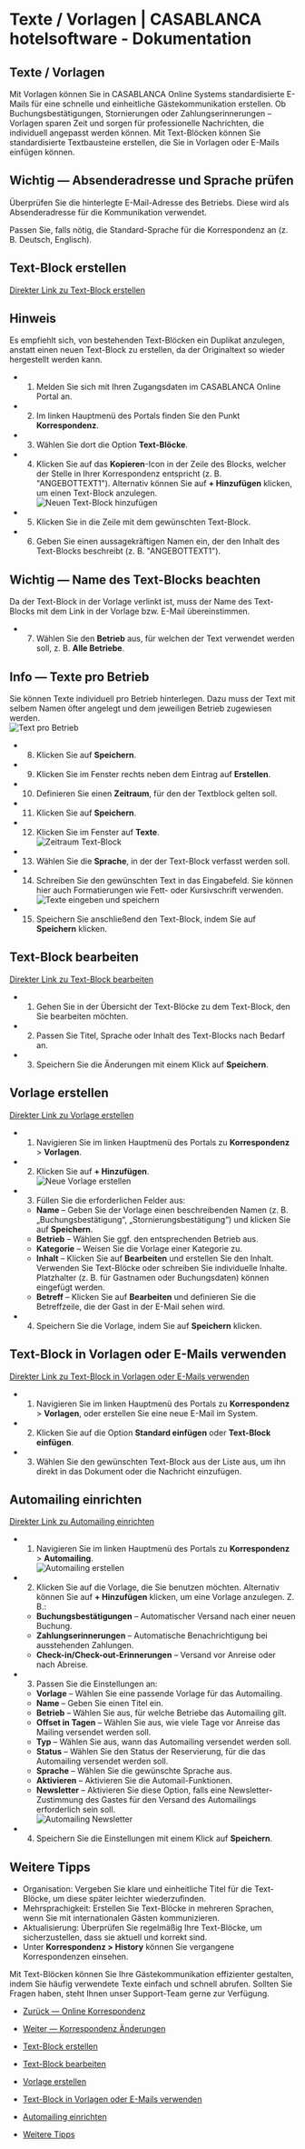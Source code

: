 # Texte / Vorlagen | CASABLANCA hotelsoftware - Dokumentation

## Texte / Vorlagen

Mit Vorlagen können Sie in CASABLANCA Online Systems standardisierte E-Mails für eine schnelle und einheitliche Gästekommunikation erstellen. Ob Buchungsbestätigungen, Stornierungen oder Zahlungserinnerungen – Vorlagen sparen Zeit und sorgen für professionelle Nachrichten, die individuell angepasst werden können. Mit Text-Blöcken können Sie standardisierte Textbausteine erstellen, die Sie in Vorlagen oder E-Mails einfügen können.

## Wichtig — Absenderadresse und Sprache prüfen

Überprüfen Sie die hinterlegte E-Mail-Adresse des Betriebs. Diese wird als Absenderadresse für die Kommunikation verwendet.

Passen Sie, falls nötig, die Standard-Sprache für die Korrespondenz an (z. B. Deutsch, Englisch).

## Text-Block erstellen

[Direkter Link zu Text-Block erstellen](https://docs.casablanca.at/cloud/online_corr/templates/#text-block-erstellen "Direkter Link zu Text-Block erstellen")

## Hinweis

Es empfiehlt sich, von bestehenden Text-Blöcken ein Duplikat anzulegen, anstatt einen neuen Text-Block zu erstellen, da der Originaltext so wieder hergestellt werden kann.

* 1. Melden Sie sich mit Ihren Zugangsdaten im CASABLANCA Online Portal an.
* 2. Im linken Hauptmenü des Portals finden Sie den Punkt **Korrespondenz**.
* 3. Wählen Sie dort die Option **Text-Blöcke**.
* 4. Klicken Sie auf das **Kopieren**-Icon in der Zeile des Blocks, welcher der Stelle in Ihrer Korrespondenz entspricht (z. B. "ANGEBOTTEXT1"). Alternativ können Sie auf **+ Hinzufügen** klicken, um einen Text-Block anzulegen.  
  ![Neuen Text-Block hinzufügen](https://docs.casablanca.at/assets/images/create_text_block-2b0af92956f0505aa80ced46e5cebdca.png "Neuen Text-Block hinzufügen")
* 5. Klicken Sie in die Zeile mit dem gewünschten Text-Block.
* 6. Geben Sie einen aussagekräftigen Namen ein, der den Inhalt des Text-Blocks beschreibt (z. B. "ANGEBOTTEXT1").

## Wichtig — Name des Text-Blocks beachten

Da der Text-Block in der Vorlage verlinkt ist, muss der Name des Text-Blocks mit dem Link in der Vorlage bzw. E-Mail übereinstimmen.

* 7. Wählen Sie den **Betrieb** aus, für welchen der Text verwendet werden soll, z. B. **Alle Betriebe**.

## Info — Texte pro Betrieb

Sie können Texte individuell pro Betrieb hinterlegen. Dazu muss der Text mit selbem Namen öfter angelegt und dem jeweiligen Betrieb zugewiesen werden.  
![Text pro Betrieb](https://docs.casablanca.at/assets/images/text_per_company-c2afd86b9dc91a7e5f85b52605786edc.png "Text pro Betrieb")

* 8. Klicken Sie auf **Speichern**.
* 9. Klicken Sie im Fenster rechts neben dem Eintrag auf **Erstellen**.
* 10. Definieren Sie einen **Zeitraum**, für den der Textblock gelten soll.
* 11. Klicken Sie auf **Speichern**.
* 12. Klicken Sie im Fenster auf **Texte**.  
  ![Zeitraum Text-Block](https://docs.casablanca.at/assets/images/text_block_period-3d9d75eca116f7bea7211fba7857719c.png "Zeitraum Text-Block")
* 13. Wählen Sie die **Sprache**, in der der Text-Block verfasst werden soll.
* 14. Schreiben Sie den gewünschten Text in das Eingabefeld. Sie können hier auch Formatierungen wie Fett- oder Kursivschrift verwenden.  
  ![Texte eingeben und speichern](https://docs.casablanca.at/assets/images/define_text-15919120b29cd499ef98322c9ff07cf2.png "Texte eingeben und speichern")
* 15. Speichern Sie anschließend den Text-Block, indem Sie auf **Speichern** klicken.

## Text-Block bearbeiten

[Direkter Link zu Text-Block bearbeiten](https://docs.casablanca.at/cloud/online_corr/templates/#text-block-bearbeiten "Direkter Link zu Text-Block bearbeiten")

* 1. Gehen Sie in der Übersicht der Text-Blöcke zu dem Text-Block, den Sie bearbeiten möchten.
* 2. Passen Sie Titel, Sprache oder Inhalt des Text-Blocks nach Bedarf an.
* 3. Speichern Sie die Änderungen mit einem Klick auf **Speichern**.

## Vorlage erstellen

[Direkter Link zu Vorlage erstellen](https://docs.casablanca.at/cloud/online_corr/templates/#vorlage-erstellen "Direkter Link zu Vorlage erstellen")

* 1. Navigieren Sie im linken Hauptmenü des Portals zu **Korrespondenz** > **Vorlagen**.
* 2. Klicken Sie auf **+ Hinzufügen**.  
  ![Neue Vorlage erstellen](https://docs.casablanca.at/assets/images/vorlage_neu-1205560d7f629401e636690000a808c2.png "Neue Vorlage erstellen")
* 3. Füllen Sie die erforderlichen Felder aus:
  * **Name** – Geben Sie der Vorlage einen beschreibenden Namen (z. B. „Buchungsbestätigung“, „Stornierungsbestätigung“) und klicken Sie auf **Speichern**.
  * **Betrieb** – Wählen Sie ggf. den entsprechenden Betrieb aus.
  * **Kategorie** – Weisen Sie die Vorlage einer Kategorie zu.
  * **Inhalt** – Klicken Sie auf **Bearbeiten** und erstellen Sie den Inhalt. Verwenden Sie Text-Blöcke oder schreiben Sie individuelle Inhalte. Platzhalter (z. B. für Gastnamen oder Buchungsdaten) können eingefügt werden.
  * **Betreff** – Klicken Sie auf **Bearbeiten** und definieren Sie die Betreffzeile, die der Gast in der E-Mail sehen wird.
* 4. Speichern Sie die Vorlage, indem Sie auf **Speichern** klicken.

## Text-Block in Vorlagen oder E-Mails verwenden

[Direkter Link zu Text-Block in Vorlagen oder E-Mails verwenden](https://docs.casablanca.at/cloud/online_corr/templates/#text-block-in-vorlagen-oder-e-mails-verwenden "Direkter Link zu Text-Block in Vorlagen oder E-Mails verwenden")

* 1. Navigieren Sie im linken Hauptmenü des Portals zu **Korrespondenz** > **Vorlagen**, oder erstellen Sie eine neue E-Mail im System.
* 2. Klicken Sie auf die Option **Standard einfügen** oder **Text-Block einfügen**.
* 3. Wählen Sie den gewünschten Text-Block aus der Liste aus, um ihn direkt in das Dokument oder die Nachricht einzufügen.

## Automailing einrichten

[Direkter Link zu Automailing einrichten](https://docs.casablanca.at/cloud/online_corr/templates/#automailing-einrichten "Direkter Link zu Automailing einrichten")

* 1. Navigieren Sie im linken Hauptmenü des Portals zu **Korrespondenz** > **Automailing**.  
  ![Automailing erstellen](https://docs.casablanca.at/assets/images/automailing-08a2a234b7e060edb61724d14b4e98d3.png "Automailing erstellen")
* 2. Klicken Sie auf die Vorlage, die Sie benutzen möchten. Alternativ können Sie auf **+ Hinzufügen** klicken, um eine Vorlage anzulegen. Z. B.:
  * **Buchungsbestätigungen** – Automatischer Versand nach einer neuen Buchung.
  * **Zahlungserinnerungen** – Automatische Benachrichtigung bei ausstehenden Zahlungen.
  * **Check-in/Check-out-Erinnerungen** – Versand vor Anreise oder nach Abreise.
* 3. Passen Sie die Einstellungen an:
  * **Vorlage** – Wählen Sie eine passende Vorlage für das Automailing.
  * **Name** – Geben Sie einen Titel ein.
  * **Betrieb** – Wählen Sie aus, für welche Betriebe das Automailing gilt.
  * **Offset in Tagen** – Wählen Sie aus, wie viele Tage vor Anreise das Mailing versendet werden soll.
  * **Typ** – Wählen Sie aus, wann das Automailing versendet werden soll.
  * **Status** – Wählen Sie den Status der Reservierung, für die das Automailing versendet werden soll.
  * **Sprache** – Wählen Sie die gewünschte Sprache aus.
  * **Aktivieren** – Aktivieren Sie die Automail-Funktionen.
  * **Newsletter** – Aktivieren Sie diese Option, falls eine Newsletter-Zustimmung des Gastes für den Versand des Automailings erforderlich sein soll.  
  ![Automailing Newsletter](https://docs.casablanca.at/assets/images/automailing_nl-5f4dbadb6618ee2f50eeb5e9d71a8249.png "Automailing")
* 4. Speichern Sie die Einstellungen mit einem Klick auf **Speichern**.

## Weitere Tipps

* Organisation: Vergeben Sie klare und einheitliche Titel für die Text-Blöcke, um diese später leichter wiederzufinden.
* Mehrsprachigkeit: Erstellen Sie Text-Blöcke in mehreren Sprachen, wenn Sie mit internationalen Gästen kommunizieren.
* Aktualisierung: Überprüfen Sie regelmäßig Ihre Text-Blöcke, um sicherzustellen, dass sie aktuell und korrekt sind.
* Unter **Korrespondenz > History** können Sie vergangene Korrespondenzen einsehen.

Mit Text-Blöcken können Sie Ihre Gästekommunikation effizienter gestalten, indem Sie häufig verwendete Texte einfach und schnell abrufen. Sollten Sie Fragen haben, steht Ihnen unser Support-Team gerne zur Verfügung.

* [Zurück — Online Korrespondenz](https://docs.casablanca.at/cloud/online_corr/)
* [Weiter — Korrespondenz Änderungen](https://docs.casablanca.at/cloud/online_corr/correspondence/)

* [Text-Block erstellen](https://docs.casablanca.at/cloud/online_corr/templates/#text-block-erstellen)
* [Text-Block bearbeiten](https://docs.casablanca.at/cloud/online_corr/templates/#text-block-bearbeiten)
* [Vorlage erstellen](https://docs.casablanca.at/cloud/online_corr/templates/#vorlage-erstellen)
* [Text-Block in Vorlagen oder E-Mails verwenden](https://docs.casablanca.at/cloud/online_corr/templates/#text-block-in-vorlagen-oder-e-mails-verwenden)
* [Automailing einrichten](https://docs.casablanca.at/cloud/online_corr/templates/#automailing-einrichten)
* [Weitere Tipps](https://docs.casablanca.at/cloud/online_corr/templates/#weitere-tipps)